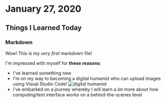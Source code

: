 # January 27, 2020

## Things I Learned Today

### Markdown

Wow! This is my *very first* markdown file!

I'm impressed with myself for **these reasons**:

- I've learned something new
- I'm on my way to becoming a digital humanist who can upload images using Visual Studio Code! ![digital humanist](https://upload.wikimedia.org/wikipedia/commons/9/9b/Pride_and_Prejudice_in_Voyant_Tools.png)
- I've embarked on a journey whereby I will learn a lot more about how computing/text interface works on a behind-the-scenes level